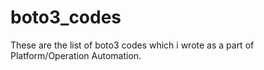 # boto3_codes

These are the list of boto3 codes which i wrote as a part of Platform/Operation Automation.
